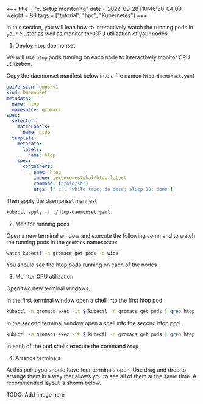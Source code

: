 +++
title = "c. Setup monitoring"
date = 2022-09-28T10:46:30-04:00
weight = 80
tags = ["tutorial", "hpc", "Kubernetes"]
+++

In this section, you will lean how to interactively watch the running pods in your cluster as well as monitor the CPU utilization of your nodes.


1. Deploy `htop` daemonset

We will use `htop` pods running on each node to interactively monitor CPU utilization.

Copy the daemonset manifest below into a file named `htop-daemonset.yaml`

```yaml
apiVersion: apps/v1
kind: DaemonSet
metadata:
  name: htop
  namespace: gromacs
spec:
  selector:
    matchLabels:
      name: htop
  template:
    metadata:
      labels:
        name: htop
    spec:
      containers:
        - name: htop
          image: terencewestphal/htop:latest
          command: ["/bin/sh"]
          args: ["-c", "while true; do date; sleep 10; done"]
```

Then apply the daemonset manifest

```bash
kubectl apply -f ./htop-daemonset.yaml
```

2. Monitor running pods

Open a new terminal window and execute the following command to watch the running pods in the `gromacs` namespace:

```bash
watch kubectl -n gromacs get pods -o wide
```

You should see the htop pods running on each of the nodes

3. Monitor CPU utilization

Open two new terminal windows. 

In the first terminal window open a shell into the first htop pod.

```bash
kubectl -n gromacs exec -it $(kubectl -n gromacs get pods | grep htop | head -n 1 | cut -d ' ' -f 1) -- bash
```

In the second terminal window open a shell into the second htop pod.

```bash
kubectl -n gromacs exec -it $(kubectl -n gromacs get pods | grep htop | head -n 1 | cut -d ' ' -f 1) -- bash
```

In each of the pod shells execute the command `htop`

4. Arrange terminals

At this point you should have four terminals open. Use drag and drop to arrange them in a way that allows you to see all of them at the same time. A recommended layout is shown below.

TODO: Add image here
